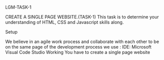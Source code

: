 LGM-TASK-1



CREATE A SINGLE PAGE WEBSITE.(TASK-1)
This task is to determine your understanding of HTML, CSS and Javascript skills along.

Setup

We believe in an agile work process and collaborate with each other to be on the same page of the development process we use : IDE: Microsoft Visual Code Studio Working You have to create a single page website